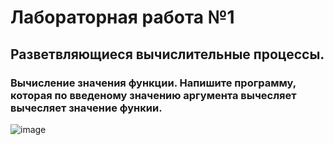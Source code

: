 # Лабораторная работа №1
## Разветвляющиеся вычислительные процессы. 
### Вычисление значения функции. Напишите программу, которая по введеному значению аргумента вычесляет вычесляет значение функии.
![image](.algoritm_Lab1/blob/main/8.png)
